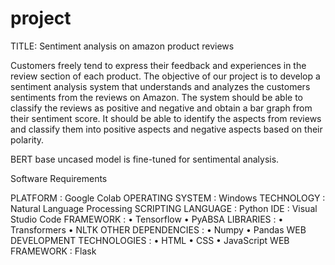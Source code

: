 # project

TITLE: Sentiment analysis on amazon product reviews

Customers freely tend to express their feedback and experiences in the review section of each product. The objective of our project is to develop a sentiment analysis system that understands and analyzes the customers sentiments from the reviews on Amazon. The system should be able to classify the reviews as positive and negative and obtain a bar graph from their sentiment score. It should be able to identify the aspects from reviews and classify them into positive aspects and negative aspects based on their polarity.

BERT base uncased model is fine-tuned for sentimental analysis.

Software Requirements

PLATFORM :	Google Colab
OPERATING SYSTEM :	Windows
TECHNOLOGY :	Natural Language Processing
SCRIPTING LANGUAGE :	Python
IDE :	Visual Studio Code
FRAMEWORK :	•	Tensorflow
            •	PyABSA
LIBRARIES :	•	Transformers
            •	NLTK
OTHER DEPENDENCIES :	•	Numpy
                      •	Pandas
WEB DEVELOPMENT TECHNOLOGIES :  •	HTML
                                •	CSS
                                •	JavaScript
WEB FRAMEWORK :	Flask


